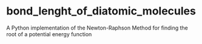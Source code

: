 # bond_lenght_of_diatomic_molecules
A Python implementation of the Newton-Raphson Method for finding the root of a potential energy function
